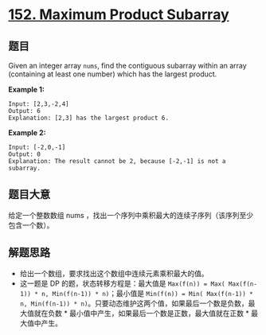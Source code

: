 # [152. Maximum Product Subarray](https://leetcode.com/problems/maximum-product-subarray/)


## 题目

Given an integer array `nums`, find the contiguous subarray within an array (containing at least one number) which has the largest product.

**Example 1:**

    Input: [2,3,-2,4]
    Output: 6
    Explanation: [2,3] has the largest product 6.

**Example 2:**

    Input: [-2,0,-1]
    Output: 0
    Explanation: The result cannot be 2, because [-2,-1] is not a subarray.


## 题目大意

给定一个整数数组 nums ，找出一个序列中乘积最大的连续子序列（该序列至少包含一个数）。


## 解题思路

- 给出一个数组，要求找出这个数组中连续元素乘积最大的值。
- 这一题是 DP 的题，状态转移方程是：最大值是 `Max(f(n)) = Max( Max(f(n-1)) * n, Min(f(n-1)) * n)`；最小值是 `Min(f(n)) = Min( Max(f(n-1)) * n, Min(f(n-1)) * n)`。只要动态维护这两个值，如果最后一个数是负数，最大值就在负数 * 最小值中产生，如果最后一个数是正数，最大值就在正数 * 最大值中产生。

